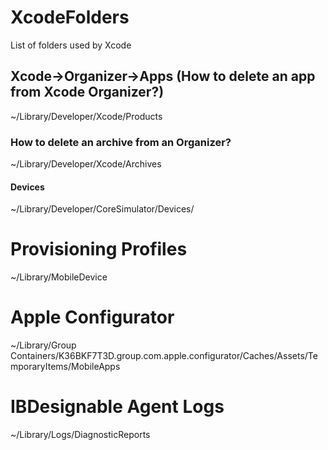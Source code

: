 # XcodeFolders
List of folders used by Xcode

## Xcode->Organizer->Apps (How to delete an app from Xcode Organizer?)
~/Library/Developer/Xcode/Products

### How to delete an archive from an Organizer?
~/Library/Developer/Xcode/Archives

#### Devices
~/Library/Developer/CoreSimulator/Devices/

# Provisioning Profiles
~/Library/MobileDevice

# Apple Configurator

~/Library/Group Containers/K36BKF7T3D.group.com.apple.configurator/Caches/Assets/TemporaryItems/MobileApps

# IBDesignable Agent Logs
~/Library/Logs/DiagnosticReports
 

